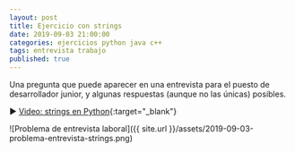 ```yaml
---
layout: post
title: Ejercicio con strings
date: 2019-09-03 21:00:00
categories: ejercicios python java c++
tags: entrevista trabajo
published: true
---
```


Una pregunta que puede aparecer en una entrevista para el puesto de desarrollador junior, y algunas respuestas (aunque no las únicas) posibles.

▶️ [Video: strings en Python](){:target="_blank"}

![Problema de entrevista laboral]({{ site.url }}/assets/2019-09-03-problema-entrevista-strings.png)

